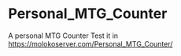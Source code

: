 # Personal_MTG_Counter
A personal MTG Counter
Test it in https://molokoserver.com/Personal_MTG_Counter/
